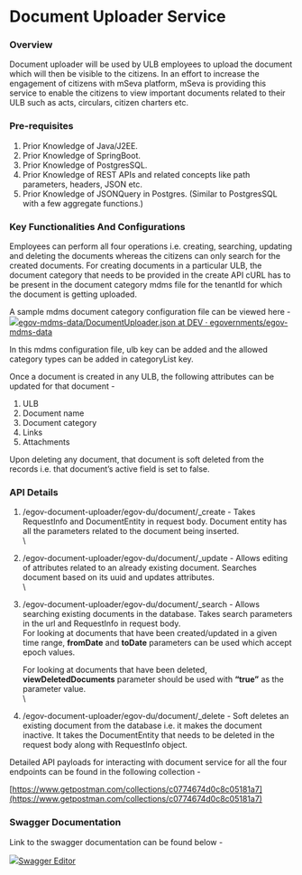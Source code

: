 # Document Uploader Service

### Overview <a href="#overview" id="overview"></a>

Document uploader will be used by ULB employees to upload the document which will then be visible to the citizens. In an effort to increase the engagement of citizens with mSeva platform, mSeva is providing this service to enable the citizens to view important documents related to their ULB such as acts, circulars, citizen charters etc.

### Pre-requisites <a href="#pre-requisites" id="pre-requisites"></a>

1. Prior Knowledge of Java/J2EE.
2. Prior Knowledge of SpringBoot.
3. Prior Knowledge of PostgresSQL.
4. Prior Knowledge of REST APIs and related concepts like path parameters, headers, JSON etc.
5. Prior Knowledge of JSONQuery in Postgres. (Similar to PostgresSQL with a few aggregate functions.)

### Key Functionalities And Configurations <a href="#key-functionalities-and-configurations" id="key-functionalities-and-configurations"></a>

Employees can perform all four operations i.e. creating, searching, updating and deleting the documents whereas the citizens can only search for the created documents. For creating documents in a particular ULB, the document category that needs to be provided in the create API cURL has to be present in the document category mdms file for the tenantId for which the document is getting uploaded.&#x20;

&#x20;

A sample mdms document category configuration file can be viewed here - [![](https://github.com/fluidicon.png)egov-mdms-data/DocumentUploader.json at DEV · egovernments/egov-mdms-data](https://github.com/egovernments/egov-mdms-data/blob/DEV/data/pb/DocumentUploader/DocumentUploader.json)

In this mdms configuration file, ulb key can be added and the allowed category types can be added in categoryList key.

&#x20;

Once a document is created in any ULB, the following attributes can be updated for that document -&#x20;

1. ULB
2. Document name
3. Document category
4. Links
5. Attachments

Upon deleting any document, that document is soft deleted from the records i.e. that document’s active field is set to false.

### API Details <a href="#api-details" id="api-details"></a>

1. /egov-document-uploader/egov-du/document/\_create - Takes RequestInfo and DocumentEntity in request body. Document entity has all the parameters related to the document being inserted.\
   \

2. /egov-document-uploader/egov-du/document/\_update - Allows editing of attributes related to an already existing document. Searches document based on its uuid and updates attributes.\
   \

3.  /egov-document-uploader/egov-du/document/\_search - Allows searching existing documents in the database. Takes search parameters in the url and RequestInfo in request body.\
    For looking at documents that have been created/updated in a given time range, **fromDate** and **toDate** parameters can be used which accept epoch values.

    For looking at documents that have been deleted, **viewDeletedDocuments** parameter should be used with **“true”** as the parameter value.\
    \

4. /egov-document-uploader/egov-du/document/\_delete - Soft deletes an existing document from the database i.e. it makes the document inactive. It takes the DocumentEntity that needs to be deleted in the request body along with RequestInfo object.

&#x20;

Detailed API payloads for interacting with document service for all the four endpoints can be found in the following collection -

[https://www.getpostman.com/collections/c0774674d0c8c05181a7](https://www.getpostman.com/collections/c0774674d0c8c05181a7)

### Swagger Documentation <a href="#swagger-documentation" id="swagger-documentation"></a>

Link to the swagger documentation can be found below -

[![](https://editor.swagger.io/dist/favicon-16x16.png)Swagger Editor](https://editor.swagger.io/?url=https://raw.githubusercontent.com/egovernments/DIGIT-OSS/master/core-services/docs/egov-document-uploader-contract.yml)
